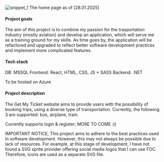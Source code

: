 ![snippet_1](https://github.com/user-attachments/assets/4302320d-22fb-4d33-b1dd-3170a47971ba)
The home page as of [28.01.2025]

#### Project goals 
The aim of this project is to combine my passion for the trasportation industry (mostly aviation) and develop an application, which will serve me as a training ground for my skills. As time goes by, the application will be refactored and upgraded to reflect better software development practices and implement more complicated features.  
#### Tech stack
DB: MSSQL
Frontend: React, HTML, CSS, JS + SASS
Backend: .NET 

To be hosted on Azure

#### Project description
The Get My Ticket website aims to provide users with the possibility of booking trips, using a diverse type of transportation. Currently, the following 3 are supported: bus, airplane, train. 

Currently supports login & register; MORE TO COME :))
 
IMPORTANT NOTICE; This project aims to adhere to the best practices used in software development. However, this may not always be possible due to lack of resources. For example, at this stage of development, I have not found a SVG sprite provider offering social media logos that I can use FOC. Therefore, icons are used as a separate SVG file. 

